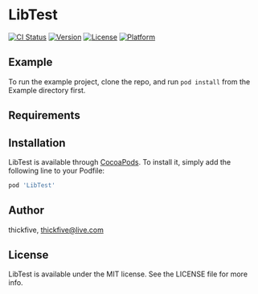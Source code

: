 # LibTest

[![CI Status](https://img.shields.io/travis/thickfive/LibTest.svg?style=flat)](https://travis-ci.org/thickfive/LibTest)
[![Version](https://img.shields.io/cocoapods/v/LibTest.svg?style=flat)](https://cocoapods.org/pods/LibTest)
[![License](https://img.shields.io/cocoapods/l/LibTest.svg?style=flat)](https://cocoapods.org/pods/LibTest)
[![Platform](https://img.shields.io/cocoapods/p/LibTest.svg?style=flat)](https://cocoapods.org/pods/LibTest)

## Example

To run the example project, clone the repo, and run `pod install` from the Example directory first.

## Requirements

## Installation

LibTest is available through [CocoaPods](https://cocoapods.org). To install
it, simply add the following line to your Podfile:

```ruby
pod 'LibTest'
```

## Author

thickfive, thickfive@live.com

## License

LibTest is available under the MIT license. See the LICENSE file for more info.
